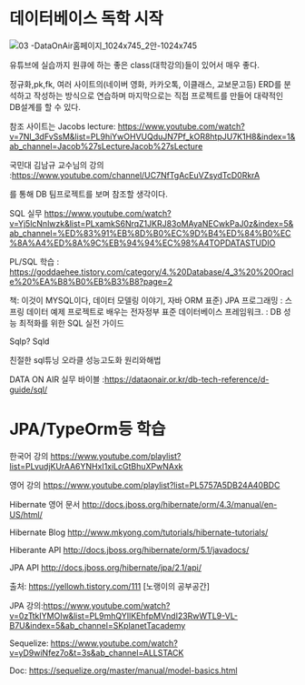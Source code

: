 # 데이터베이스 독학 시작

![03 -DataOnAir홈페이지_1024x745_2안-1024x745](https://user-images.githubusercontent.com/75001605/126123240-dd6c9eae-9ae5-4a6c-9aa4-afd7de2d9390.png)


유튜브에 실습까지 원큐에 하는 좋은 class(대학강의)들이 있어서 매우 좋다.

정규화,pk,fk, 여러 사이트의(네이버 영화, 카카오톡, 이클래스, 교보문고등) ERD를 분석하고 작성하는 방식으로 연습하며 마지막으로는
직접 프로젝트를 만들어 대략적인 DB설계를 할 수 있다. 


참조 사이트는 Jacobs lecture: https://www.youtube.com/watch?v=7Nl_3dFvSsM&list=PL9hiYwOHVUQduJN7Pf_kOR8htpJU7K1H8&index=1&ab_channel=Jacob%27sLectureJacob%27sLecture

국민대 김남규 교수님의 강의 :https://www.youtube.com/channel/UC7NfTgAcEuVZsydTcD0RkrA

를 통해 DB 팀프로젝트를 보며 참조할 생각이다.

SQL 실무 https://www.youtube.com/watch?v=Yj5lcNnlwzk&list=PLxamkS6NrqZ1JKRJ83oMAyaNECwkPaJ0z&index=5&ab_channel=%ED%83%91%EB%8D%B0%EC%9D%B4%ED%84%B0%EC%8A%A4%ED%8A%9C%EB%94%94%EC%98%A4TOPDATASTUDIO

PL/SQL 학습 : https://goddaehee.tistory.com/category/4.%20Database/4_3%20%20Oracle%20%EA%B8%B0%EB%B3%B8?page=2 


책: 이것이 MYSQL이다, 데이터 모델링 이야기, 자바 ORM 표준) JPA 프로그래밍 : 스프링 데이터 예제 프로젝트로 배우는 전자정부 표준 데이터베이스 프레임워크.
: DB 성능 최적화를 위한 SQL 실전 가이드

Sqlp? Sqld

친절한 sql튜닝
오라클 성능고도화 원리와해법


DATA ON AIR 실무 바이블 :https://dataonair.or.kr/db-tech-reference/d-guide/sql/


# JPA/TypeOrm등 학습

한국어 강의
https://www.youtube.com/playlist?list=PLvudjKUrAA6YNHxI1xiLcGtBhuXPwNAxk

영어 강의
https://www.youtube.com/playlist?list=PL5757A5DB24A40BDC

Hibernate 영어 문서
http://docs.jboss.org/hibernate/orm/4.3/manual/en-US/html/

Hibernate Blog
http://www.mkyong.com/tutorials/hibernate-tutorials/

Hiberante API
http://docs.jboss.org/hibernate/orm/5.1/javadocs/

JPA API
http://docs.jboss.org/hibernate/jpa/2.1/api/


출처: https://yellowh.tistory.com/111 [노랭이의 공부공간]

  JPA 강의:https://www.youtube.com/watch?v=0zTtkIYMOIw&list=PL9mhQYIlKEhfpMVndI23RwWTL9-VL-B7U&index=5&ab_channel=SKplanetTacademy

Sequelize: https://www.youtube.com/watch?v=yD9wiNfez7o&t=3s&ab_channel=ALLSTACK

Doc: https://sequelize.org/master/manual/model-basics.html
